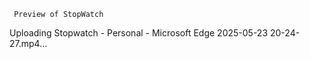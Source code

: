      Preview of StopWatch


Uploading Stopwatch - Personal - Microsoft​ Edge 2025-05-23 20-24-27.mp4…

